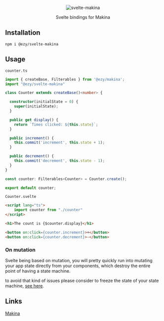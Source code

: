 <p align="center">
  <img src="https://fakeimg.pl/900x300/ffffff/333333/?text=svelte-makina&font=museo" alt="svelte-makina" />
</p>

<p align="center">Svelte bindings for Makina</p>

## Installation

```shell
npm i @ezy/svelte-makina
```

## Usage

`counter.ts`
```ts
import { createBase, Filterables } from '@ezy/makina';
import "@ezy/svelte-makina"

class Counter extends createBase()<number> {

  constructor(initialState = 0) {
    super(initialState);
  }

  public get display() {
    return `Times clicked: ${this.state}`;
  }

  public increment() {
    this.commit('increment', this.state + 1);
  }

  public decrement() {
    this.commit('decrement', this.state - 1);
  }
}

const counter: Filterables<Counter> = Counter.create();

export default counter;
```

`Counter.svelte`
```html
<script lang="ts">
	import counter from "./counter"
</script>

<h1>The count is {$counter.display}</h1>

<button on:click={counter.increment}>+</button>
<button on:click={counter.decrement}>-</button>
```

### On mutation

Svelte being based on mutation,
you will pretty quickly run into mutating your app state directly from your components, which destroy the entire point of having a state machine.

to avoid that kind of issues please consider to freeze the state of your state machine, [see here](https://www.npmjs.com/package/@ezy/makina#immutable-state-guarantee).

## Links

[Makina](https://www.npmjs.com/package/@ezy/makina)